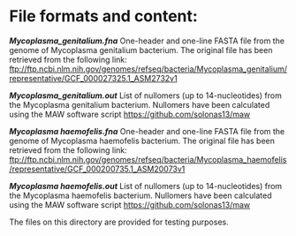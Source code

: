 # File formats and content:

  <b>*Mycoplasma_genitalium.fna*</b>
       One-header and one-line FASTA file from the genome of Mycoplasma genitalium bacterium. 
       The original file has been retrieved from the following link:
       ftp://ftp.ncbi.nlm.nih.gov/genomes/refseq/bacteria/Mycoplasma_genitalium/representative/GCF_000027325.1_ASM2732v1
	   
  <b>*Mycoplasma_genitalium.out*</b>
       List of nullomers (up to 14-nucleotides) from the Mycoplasma genitalium 
       bacterium. Nullomers have been calculated using the MAW software script
       https://github.com/solonas13/maw
	   
  <b>*Mycoplasma haemofelis.fna*</b>
       One-header and one-line FASTA file from the genome of Mycoplasma haemofelis bacterium. 
       The original file has been retrieved from the following link:
       ftp://ftp.ncbi.nlm.nih.gov/genomes/refseq/bacteria/Mycoplasma_haemofelis/representative/GCF_000200735.1_ASM20073v1
	   
  <b>*Mycoplasma haemofelis.out*</b>
       List of nullomers (up to 14-nucleotides) from the Mycoplasma haemofelis
       bacterium. Nullomers have been calculated using the MAW software script
       https://github.com/solonas13/maw


The files on this directory are provided for testing purposes. 


